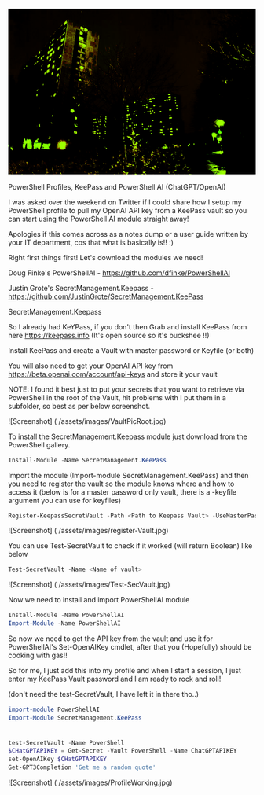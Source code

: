 ![Screenshot]( /assets/images/Hill_Night.png)

PowerShell Profiles, KeePass and PowerShell AI (ChatGPT/OpenAI)

I was asked over the weekend on Twitter if I could share how I setup my PowerShell profile to pull my OpenAI API key from a KeePass vault so you can start using the PowerShell AI module straight away!

Apologies if this comes across as a notes dump or a user guide written by your IT department, cos that what is basically is!! :)

Right first things first! Let's download the modules we need!

Doug Finke's PowerShellAI - https://github.com/dfinke/PowerShellAI

Justin Grote's SecretManagement.Keepass - https://github.com/JustinGrote/SecretManagement.KeePass

SecretManagement.Keepass

So I already had KeYPass, if you don't then Grab and install KeePass from here https://keepass.info (It's open source so it's buckshee !!)

Install KeePass and create a Vault with master password or Keyfile (or both)

You will also need to get your OpenAI API key from https://beta.openai.com/account/api-keys and store it your vault 

NOTE: I found it best just to put your secrets that you want to retrieve via PowerShell in the root of the Vault, hit problems with I put them in a subfolder, so best as per below screenshot.

![Screenshot] ( /assets/images/VaultPicRoot.jpg)

To install the SecretManagement.Keepass module just download from the PowerShell gallery. 

```PowerShell
Install-Module -Name SecretManagement.KeePass
```

Import the module (Import-module SecretManagement.KeePass) and then you need to register the vault so the module knows where and how to access it (below is for a master password only vault, there is a -keyfile argument you can use for keyfiles)

```PowerShell
Register-KeepassSecretVault -Path <Path to Keepass Vault> -UseMasterPassword
```

![Screenshot] ( /assets/images/register-Vault.jpg)

You can use Test-SecretVault to check if it worked (will return Boolean) like below

```PowerShell
Test-SecretVault -Name <Name of vault>
```

![Screenshot] ( /assets/images/Test-SecVault.jpg)

Now we need to install and import PowerShellAI module

```PowerShell
Install-Module -Name PowerShellAI 
Import-Module -Name PowerShellAI
```

So now we need to get the API key from the vault and use it for PowerShellAI's Set-OpenAIKey cmdlet, after that you (Hopefully) should be cooking with gas!!

So for me, I just add this into my profile and when I start a session, I just enter my KeePass Vault password and I am ready to rock and roll!

(don't need the test-SecretVault, I have left it in there tho..)

```PowerShell
import-module PowerShellAI
Import-Module SecretManagement.KeePass


test-SecretVault -Name PowerShell
$CHatGPTAPIKEY = Get-Secret -Vault PowerShell -Name ChatGPTAPIKEY
set-OpenAIKey $CHatGPTAPIKEY
Get-GPT3Completion 'Get me a random quote'
```

![Screenshot] ( /assets/images/ProfileWorking.jpg)
